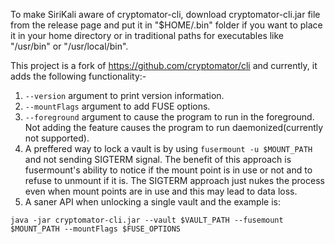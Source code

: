 
To make SiriKali aware of cryptomator-cli, download cryptomator-cli.jar file from the release page and put it
in "$HOME/.bin" folder if you want to place it in your home directory or in traditional paths for executables
like "/usr/bin" or "/usr/local/bin".

This project is a fork of https://github.com/cryptomator/cli and currently, it adds the following functionality:-

1. ```--version``` argument to print version information.
2. ```--mountFlags``` argument to add FUSE options.
3. ```--foreground``` argument to cause the program to run in the foreground.
    Not adding the feature causes the program to run daemonized(currently not supported).
4. A preffered way to lock a vault is by using ```fusermount -u $MOUNT_PATH``` and not sending SIGTERM signal.
    The benefit of this approach is fusermount's ability to notice if the mount point is in use or not and to refuse to
     unmount if it is. The SIGTERM approach just nukes the process even when mount points are in use and this may
     lead to data loss.
5. A saner API when unlocking a single vault and the example is:

```java -jar cryptomator-cli.jar --vault $VAULT_PATH --fusemount $MOUNT_PATH --mountFlags $FUSE_OPTIONS```